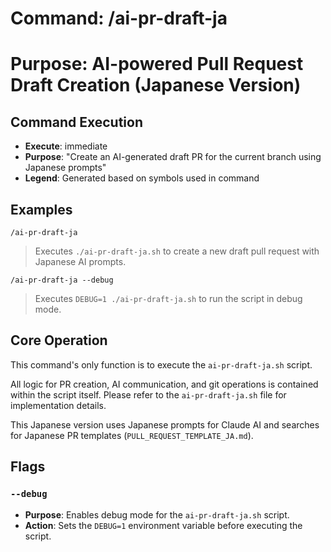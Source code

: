 # Command: /ai-pr-draft-ja

# Purpose: AI-powered Pull Request Draft Creation (Japanese Version)

## Command Execution

- **Execute**: immediate
- **Purpose**: "Create an AI-generated draft PR for the current branch using Japanese prompts"
- **Legend**: Generated based on symbols used in command

## Examples

`/ai-pr-draft-ja`

> Executes `./ai-pr-draft-ja.sh` to create a new draft pull request with Japanese AI prompts.

`/ai-pr-draft-ja --debug`

> Executes `DEBUG=1 ./ai-pr-draft-ja.sh` to run the script in debug mode.

## Core Operation

This command's only function is to execute the `ai-pr-draft-ja.sh` script.

All logic for PR creation, AI communication, and git operations is contained within the script itself. Please refer to the `ai-pr-draft-ja.sh` file for implementation details.

This Japanese version uses Japanese prompts for Claude AI and searches for Japanese PR templates (`PULL_REQUEST_TEMPLATE_JA.md`).

## Flags

### `--debug`

- **Purpose**: Enables debug mode for the `ai-pr-draft-ja.sh` script.
- **Action**: Sets the `DEBUG=1` environment variable before executing the script.
